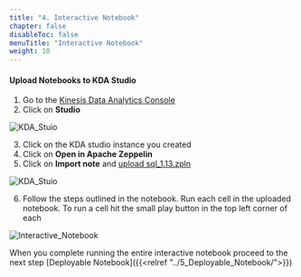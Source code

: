 ```yaml
---
title: "4. Interactive Notebook"
chapter: false
disableToc: false
menuTitle: "Interactive Notebook"
weight: 10
---
```


#### Upload Notebooks to KDA Studio

1. Go to the [Kinesis Data Analytics Console](https://console.aws.amazon.com/kinesisanalytics/home)
2. Click on **Studio**

![KDA_Stuio](/images/flink-on-kda-studio/studio_set_up.png)

3. Click on the KDA studio instance you created
4. Click on **Open in Apache Zeppelin**
5. Click on **Import note** and [upload sql_1.13.zpln](https://sharkech-public.s3.amazonaws.com/flink-on-kda/sql_1.13.zpln)

![KDA_Stuio](/images/flink-on-kda-studio/zeppelin_1.png)

6. Follow the steps outlined in the notebook. Run each cell in the uploaded notebook. To run a cell hit the small play button in the top left corner of each 

![Interactive_Notebook](/images/flink-on-kda-studio/interactive_notebook.png)

When you complete running the entire interactive notebook proceed to the next step [Deployable Notebook]({{<relref "../5_Deployable_Notebook/">}})